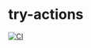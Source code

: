 # try-actions

[![CI](https://github.com/rmacnak-google/try-actions/actions/workflows/ci.yml/badge.svg?branch=main)](https://github.com/rmacnak-google/try-actions/actions/workflows/ci.yml)
